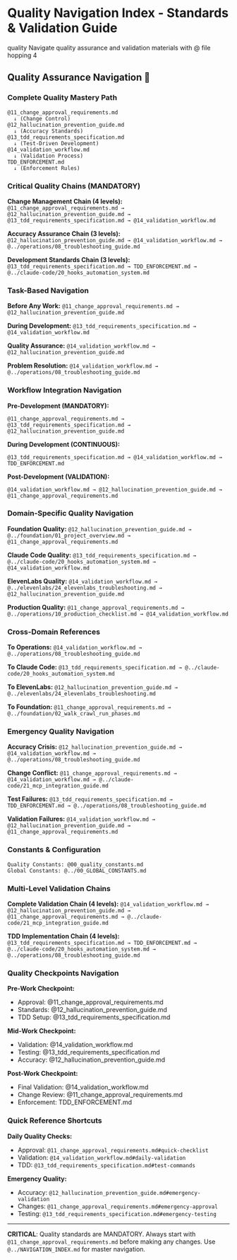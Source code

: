 # Quality Navigation Index - Standards & Validation Guide

<document type="domain-navigation" version="3.0.0" claude-code-optimized="true">
  <metadata>
    <domain>quality</domain>
    <purpose>Navigate quality assurance and validation materials with @ file hopping</purpose>
    <navigation-levels>4</navigation-levels>
  </metadata>
</document>

## Quality Assurance Navigation 🎯

### **Complete Quality Mastery Path**
```
@11_change_approval_requirements.md
  ↓ (Change Control)
@12_hallucination_prevention_guide.md
  ↓ (Accuracy Standards)
@13_tdd_requirements_specification.md
  ↓ (Test-Driven Development)
@14_validation_workflow.md
  ↓ (Validation Process)
TDD_ENFORCEMENT.md
  ↓ (Enforcement Rules)
```

### **Critical Quality Chains (MANDATORY)**

**Change Management Chain (4 levels):**
`@11_change_approval_requirements.md → @12_hallucination_prevention_guide.md → @13_tdd_requirements_specification.md → @14_validation_workflow.md`

**Accuracy Assurance Chain (3 levels):**
`@12_hallucination_prevention_guide.md → @14_validation_workflow.md → @../operations/08_troubleshooting_guide.md`

**Development Standards Chain (3 levels):**
`@13_tdd_requirements_specification.md → TDD_ENFORCEMENT.md → @../claude-code/20_hooks_automation_system.md`

### **Task-Based Navigation**

**Before Any Work:**
`@11_change_approval_requirements.md → @12_hallucination_prevention_guide.md`

**During Development:**
`@13_tdd_requirements_specification.md → @14_validation_workflow.md`

**Quality Assurance:**
`@14_validation_workflow.md → @12_hallucination_prevention_guide.md`

**Problem Resolution:**
`@14_validation_workflow.md → @../operations/08_troubleshooting_guide.md`

### **Workflow Integration Navigation**

**Pre-Development (MANDATORY):**
```
@11_change_approval_requirements.md → @13_tdd_requirements_specification.md → @12_hallucination_prevention_guide.md
```

**During Development (CONTINUOUS):**
```
@13_tdd_requirements_specification.md → @14_validation_workflow.md → TDD_ENFORCEMENT.md
```

**Post-Development (VALIDATION):**
```
@14_validation_workflow.md → @12_hallucination_prevention_guide.md → @11_change_approval_requirements.md
```

### **Domain-Specific Quality Navigation**

**Foundation Quality:**
`@12_hallucination_prevention_guide.md → @../foundation/01_project_overview.md → @11_change_approval_requirements.md`

**Claude Code Quality:**
`@13_tdd_requirements_specification.md → @../claude-code/20_hooks_automation_system.md → @14_validation_workflow.md`

**ElevenLabs Quality:**
`@14_validation_workflow.md → @../elevenlabs/24_elevenlabs_troubleshooting.md → @12_hallucination_prevention_guide.md`

**Production Quality:**
`@11_change_approval_requirements.md → @../operations/10_production_checklist.md → @14_validation_workflow.md`

### **Cross-Domain References**

**To Operations:**
`@14_validation_workflow.md → @../operations/08_troubleshooting_guide.md`

**To Claude Code:**
`@13_tdd_requirements_specification.md → @../claude-code/20_hooks_automation_system.md`

**To ElevenLabs:**
`@12_hallucination_prevention_guide.md → @../elevenlabs/24_elevenlabs_troubleshooting.md`

**To Foundation:**
`@11_change_approval_requirements.md → @../foundation/02_walk_crawl_run_phases.md`

### **Emergency Quality Navigation**

**Accuracy Crisis:**
`@12_hallucination_prevention_guide.md → @14_validation_workflow.md → @../operations/08_troubleshooting_guide.md`

**Change Conflict:**
`@11_change_approval_requirements.md → @14_validation_workflow.md → @../claude-code/21_mcp_integration_guide.md`

**Test Failures:**
`@13_tdd_requirements_specification.md → TDD_ENFORCEMENT.md → @../operations/08_troubleshooting_guide.md`

**Validation Failures:**
`@14_validation_workflow.md → @12_hallucination_prevention_guide.md → @11_change_approval_requirements.md`

### **Constants & Configuration**
```
Quality Constants: @00_quality_constants.md
Global Constants: @../00_GLOBAL_CONSTANTS.md
```

### **Multi-Level Validation Chains**

**Complete Validation Chain (4 levels):**
`@14_validation_workflow.md → @12_hallucination_prevention_guide.md → @11_change_approval_requirements.md → @../claude-code/21_mcp_integration_guide.md`

**TDD Implementation Chain (4 levels):**
`@13_tdd_requirements_specification.md → TDD_ENFORCEMENT.md → @../claude-code/20_hooks_automation_system.md → @../operations/08_troubleshooting_guide.md`

### **Quality Checkpoints Navigation**

**Pre-Work Checkpoint:**
- Approval: @11_change_approval_requirements.md
- Standards: @12_hallucination_prevention_guide.md
- TDD Setup: @13_tdd_requirements_specification.md

**Mid-Work Checkpoint:**
- Validation: @14_validation_workflow.md
- Testing: @13_tdd_requirements_specification.md
- Accuracy: @12_hallucination_prevention_guide.md

**Post-Work Checkpoint:**
- Final Validation: @14_validation_workflow.md
- Change Review: @11_change_approval_requirements.md
- Enforcement: TDD_ENFORCEMENT.md

### **Quick Reference Shortcuts**

**Daily Quality Checks:**
- Approval: `@11_change_approval_requirements.md#quick-checklist`
- Validation: `@14_validation_workflow.md#daily-validation`
- TDD: `@13_tdd_requirements_specification.md#test-commands`

**Emergency Quality:**
- Accuracy: `@12_hallucination_prevention_guide.md#emergency-validation`
- Changes: `@11_change_approval_requirements.md#emergency-approval`
- Testing: `@13_tdd_requirements_specification.md#emergency-testing`

---

**CRITICAL**: Quality standards are MANDATORY. Always start with `@11_change_approval_requirements.md` before making any changes. Use `@../NAVIGATION_INDEX.md` for master navigation.